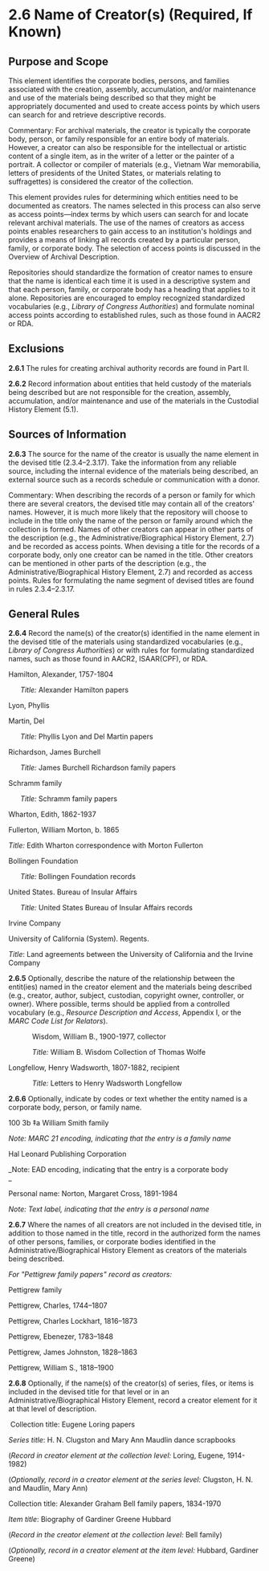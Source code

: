 # 2.6 Name of Creator(s) (Required, If Known)

## Purpose and Scope

This element identifies the corporate bodies, persons, and families associated with the creation, assembly, accumulation, and/or maintenance and use of the materials being described so that they might be appropriately documented and used to create access points by which users can search for and retrieve descriptive records.

Commentary: For archival materials, the creator is typically the corporate body, person, or family responsible for an entire body of materials. However, a creator can also be responsible for the intellectual or artistic content of a single item, as in the writer of a letter or the painter of a portrait. A collector or compiler of materials (e.g., Vietnam War memorabilia, letters of presidents of the United States, or materials relating to suffragettes) is considered the creator of the collection.

This element provides rules for determining which entities need to be documented as creators. The names selected in this process can also serve as access points—index terms by which users can search for and locate relevant archival materials. The use of the names of creators as access points enables researchers to gain access to an institution's holdings and provides a means of linking all records created by a particular person, family, or corporate body. The selection of access points is discussed in the Overview of Archival Description.

Repositories should standardize the formation of creator names to ensure that the name is identical each time it is used in a descriptive system and that each person, family, or corporate body has a heading that applies to it alone. Repositories are encouraged to employ recognized standardized vocabularies (e.g., _Library of Congress Authorities_) and formulate nominal access points according to established rules, such as those found in AACR2 or RDA.

## Exclusions

**2.6.1** The rules for creating archival authority records are found in Part II.

**2.6.2** Record information about entities that held custody of the materials being described but are not responsible for the creation, assembly, accumulation, and/or maintenance and use of the materials in the Custodial History Element (5.1).

## Sources of Information

**2.6.3** The source for the name of the creator is usually the name element in the devised title (2.3.4–2.3.17). Take the information from any reliable source, including the internal evidence of the materials being described, an external source such as a records schedule or communication with a donor.

Commentary: When describing the records of a person or family for which there are several creators, the devised title may contain all of the creators' names. However, it is much more likely that the repository will choose to include in the title only the name of the person or family around which the collection is formed. Names of other creators can appear in other parts of the description (e.g., the Administrative/Biographical History Element, 2.7) and be recorded as access points. When devising a title for the records of a corporate body, only one creator can be named in the title. Other creators can be mentioned in other parts of the description (e.g., the Administrative/Biographical History Element, 2.7) and recorded as access points. Rules for formulating the name segment of devised titles are found in rules 2.3.4–2.3.17.

## General Rules

**2.6.4** Record the name(s) of the creator(s) identified in the name element in the devised title of the materials using standardized vocabularies (e.g., _Library of Congress Authorities_) or with rules for formulating standardized names, such as those found in AACR2, ISAAR(CPF), or RDA.

Hamilton, Alexander, 1757-1804

      _Title:_ Alexander Hamilton papers

Lyon, Phyllis

Martin, Del

      _Title:_ Phyllis Lyon and Del Martin papers

Richardson, James Burchell

      _Title:_ James Burchell Richardson family papers

Schramm family

      _Title:_ Schramm family papers

Wharton, Edith, 1862-1937

Fullerton, William Morton, b. 1865

_Title:_ Edith Wharton correspondence with Morton Fullerton

Bollingen Foundation

      _Title:_ Bollingen Foundation records

United States. Bureau of Insular Affairs

      _Title:_ United States Bureau of Insular Affairs records

Irvine Company

University of California (System). Regents.

_Title_: Land agreements between the University of California and the Irvine Company

**2.6.5** Optionally, describe the nature of the relationship between the entit(ies) named in the creator element and the materials being described (e.g., creator, author, subject, custodian, copyright owner, controller, or owner). Where possible, terms should be applied from a controlled vocabulary (e.g., _Resource Description and Access_, Appendix I, or the _MARC Code List for Relators_).

            Wisdom, William B., 1900-1977, collector

            _Title:_ William B. Wisdom Collection of Thomas Wolfe

Longfellow, Henry Wadsworth, 1807-1882, recipient

            _Title:_ Letters to Henry Wadsworth Longfellow

**2.6.6** Optionally, indicate by codes or text whether the entity named is a corporate body, person, or family name.

100 3b ‡a William Smith family

_Note: MARC 21 encoding, indicating that the entry is a family name_

<corpname>Hal Leonard Publishing Corporation</corpname>

_Note: EAD encoding, indicating that the entry is a corporate body  
_

Personal name: Norton, Margaret Cross, 1891-1984

_Note: Text label, indicating that the entry is a personal name_

**2.6.7** Where the names of all creators are not included in the devised title, in addition to those named in the title, record in the authorized form the names of other persons, families, or corporate bodies identified in the Administrative/Biographical History Element as creators of the materials being described.

_For "Pettigrew family papers" record as creators:_

Pettigrew family

Pettigrew, Charles, 1744–1807

Pettigrew, Charles Lockhart, 1816–1873

Pettigrew, Ebenezer, 1783–1848

Pettigrew, James Johnston, 1828–1863

Pettigrew, William S., 1818–1900

**2.6.8** Optionally, if the name(s) of the creator(s) of series, files, or items is included in the devised title for that level or in an Administrative/Biographical History Element, record a creator element for it at that level of description.

 Collection title: Eugene Loring papers

_Series title_: H. N. Clugston and Mary Ann Maudlin dance scrapbooks

(_Record in creator element at the collection level:_ Loring, Eugene, 1914-1982)

(_Optionally, record in a creator element at the series level:_ Clugston, H. N. and Maudlin, Mary Ann)

Collection title: Alexander Graham Bell family papers, 1834-1970

_Item title_: Biography of Gardiner Greene Hubbard

(_Record in the creator element at the collection level:_ Bell family)

(_Optionally, record in a creator element at the item level:_ Hubbard, Gardiner Greene)
